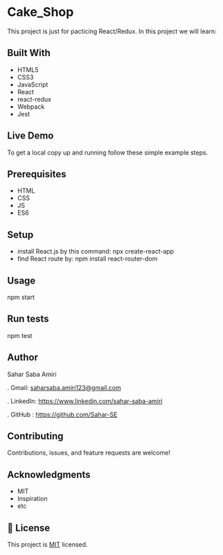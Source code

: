 # Cake_Shop
This project is just for pacticing React/Redux. In this project we will learn:
## Built With 

- HTML5
- CSS3
- JavaScript
- React
- react-redux
- Webpack
- Jest

## Live Demo


To get a local copy up and running follow these simple example steps.

## Prerequisites
- HTML
- CSS
- JS
- ES6
## Setup
- install React.js by this command: npx create-react-app <app name> 
- find React route by: npm install react-router-dom
## Usage
  npm start
## Run tests
  npm test
  
## Author
Sahar Saba Amiri

. Gmail: saharsaba.amiri123@gmail.com

. LinkedIn: https://www.linkedin.com/sahar-saba-amiri

. GitHub : https://github.com/Sahar-SE

## Contributing
Contributions, issues, and feature requests are welcome!

## Acknowledgments

- MIT
- Inspiration
- etc

## 📝 License

This project is [MIT](./MIT.md) licensed.

